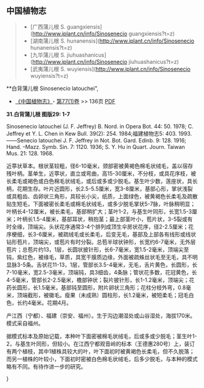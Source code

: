 

## 中国植物志

> * [广西蒲儿根  S.  guangxiensis](http://www.iplant.cn/info/Sinosenecio guangxiensis?t=z)
> * [湖南蒲儿根  S.  hunanensis](http://www.iplant.cn/info/Sinosenecio hunanensis?t=z)
> * [九华蒲儿根  S.  jiuhuashanicus](http://www.iplant.cn/info/Sinosenecio jiuhuashanicus?t=z)
> * [武夷蒲儿根  S.  wuyiensis](http://www.iplant.cn/info/Sinosenecio wuyiensis?t=z)

**白背蒲儿根 Sinosenecio latouchei",

* [《中国植物志》](http://www.iplant.cn/frps)- [第77(1)卷](http://www.iplant.cn/frps/vol/77(1)) >> 136页 [PDF](http://www.iplant.cn/frps/pdf/77(1)/136a.PDF)

**31.白背蒲儿根 图版29: 1-7**

Sinosenecio latouchei (J. F. Jeffrey) B. Nord. in Opera Bot. 44: 50. 1978; C. Jeffrey et Y. L. Chen in Kew Bull. 39(2): 254. 1984;福建植物志5: 403. 1993. ——Senecio latouchei J. F. Jeffrey in Not. Bot. Gard. Edinb. 9: 128. 1916; Hand. –Mazz. Symb. Sin. 7: 1120. 1936; S. Y. Hu in Quart. Journ. Taiwan Mus. 21: 128. 1968.

近葶状草本。根状茎较粗，径6-10毫米，颈部密被黄褐色棉毛状绒毛，盖以宿存残叶柄。茎单生，近葶状，直立或弯曲，高15-30厘米，不分枝，或具花序枝，被长柔毛或褐色或白色棉毛状绒毛，或后或多或少脱毛。基生叶少数，莲座状，具长柄，花期生存。叶片近圆形，长2.5-5.5厘米，宽3-8厘米，基部心形，掌状浅裂或具粗齿、齿卵状三角形，具较长小尖，纸质，上面绿色，被黄褐色长柔毛及疏散贴生短毛，下面被密长柔毛或棉毛状绒毛，或多少脱毛掌状5-7脉，叶脉稍明显；叶柄长4-12厘米，被长柔毛，基部稍扩大；茎叶1-2，与基生叶同形，长宽1.5-3厘米；叶柄长1.5-4厘米，基部耳状，稍抱茎；最上部茎叶小，苞片状，3-5裂或有时全缘，顶端尖。头状花序通常3-4个排列成顶生伞房状花序，径2-2.5厘米；花序梗细，长3-6厘米，被疏绒毛或长柔毛，后变无毛，基部及上部各有线形或线状钻形苞片，顶端尖，或苞片有时分裂。总苞半球状钟形，长宽约6-7毫米，无外层苞片；总苞片约13，1层，长圆状披针形，长6-7毫米，宽1.5-2毫米，顶端尖至钝，紫红色，被缘毛，草质，具宽干膜质边缘，外面被疏蛛丝状毛至无毛，具不明显脉3-5条。舌状花11-13，1层，管部长3.5-4毫米，无毛，舌片黄色，长圆形，长7-10毫米，宽2.5-3毫米，顶端钝，具3细齿，4条脉；管状花多数，花冠黄色，长4-5毫米，管部长2-2.5毫米，檐部钟状；裂片披针形，长1-1.2毫米，顶端尖；花药长圆形，长1.5毫米，基部钝至圆形，附片卵状三角形；花柱分枝外弯，0.8毫米，顶端截形，被徽毛。瘦果（未成熟）圆柱形，长1.2毫米，被短柔毛；冠毛白色，长约4毫米。花期4月。

产江西（宁都）、福建（崇安、福州）。生于沟边潮湿处或山谷湿处，海拔170米。模式采自福州。

据模式标本及原始记载，本种叶下面密被棉毛状绒毛，后或多或少脱毛；茎生叶1-2，与基生叶同形，但较小。在江西宁都观音岭的标本（王德惠280号）上，装订有两个植枝，其中1植株具较大的叶，叶下面初时被黄褐色长柔毛，但不久脱落；而另一植株的叶较小，下面初时密被白色棉毛状绒毛，后多少脱毛，与本种的模式略有不同。有待作进一步的研究。

}